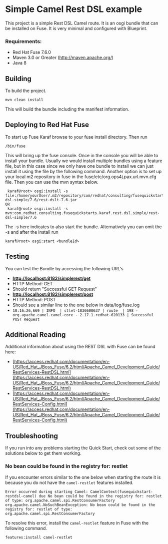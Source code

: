 Simple Camel Rest DSL example
====================================
This project is a simple Rest DSL Camel route. It is an osgi bundle that can be installed on 
Fuse. It is very minimal and configured with Blueprint. 

### Requirements:
 * Red Hat Fuse 7.6.0 
 * Maven 3.0 or Greater (http://maven.apache.org/)
 * Java 8

Building
--------

To build the project. 

	mvn clean install

This will build the bundle including the manifest information. 

Deploying to Red Hat Fuse
-----------------------

To start up Fuse Karaf browse to your fuse install directory. Then run
 
	/bin/fuse

This will bring up the fuse console.  Once in the console you will be able to install your bundle.
Usually we would install multiple bundles using a feature file, but in this case since we only have one 
bundle to install we can just install it using the file by the following command. Another option is to set up
your local m2 repository in fuse in the fuse/etc/org.ops4j.pax.url.mvn.cfg file.  Then you can use the 
mvn syntax below.

	 karaf@root> osgi:install -s file:/home/yourUser/.m2/repository/com/redhat/consulting/fusequickstarts/karaf/rest-dsl-simple/7.6/rest-dslt-7.6.jar
    OR
	 karaf@root> osgi:install -s mvn:com.redhat.consulting.fusequickstarts.karaf.rest.dsl.simple/rest-dsl-simple/7.6

The -s here indicates to also start the bundle.  Alternatively you can omit the -s and after the install run

	karaf@root> osgi:start <bundleId>

Testing
-----------------------
You can test the Bundle by accessing the following URL's

* **[http://localhost:8182/simplerest/get](http://localhost:8182/simplerest/get)**
 * HTTP Method: GET
 * Should return "Successful GET Request"
* **[http://localhost:8182/simplerest/post](http://localhost:8182/simplerest/post)**
 * HTTP Method: POST
 * Should see a similar line to the one below in data/log/fuse.log
  * `10:16:26,669 | INFO  | stlet-1836600637 | route  | 198 - org.apache.camel.camel-core - 2.17.1.redhat-620133 | Successful POST Request`

Additional Reading
-----------------------
Additional information about using the REST DSL with Fuse can be found here:

- [https://access.redhat.com/documentation/en-US/Red_Hat_JBoss_Fuse/6.2/html/Apache_Camel_Development_Guide/RestServices-RestDSL.html](https://access.redhat.com/documentation/en-US/Red_Hat_JBoss_Fuse/6.2/html/Apache_Camel_Development_Guide/RestServices-RestDSL.html)
- [https://access.redhat.com/documentation/en-US/Red_Hat_JBoss_Fuse/6.2/html/Apache_Camel_Development_Guide/RestServices-Config.html](https://access.redhat.com/documentation/en-US/Red_Hat_JBoss_Fuse/6.2/html/Apache_Camel_Development_Guide/RestServices-Config.html)

Troubleshooting
-----------------------
If you run into any problems starting the Quick Start, check out some of the solutions below to get them working.

### No bean could be found in the registry for: restlet
If you encounter errors similar to the one below when starting the route it is because you do not have the `camel-restlet` features installed.

	Error occurred during starting Camel: CamelContext(fusequickstart-restdsl-camel) due No bean could be found in the registry for: restlet of type: org.apache.camel.spi.RestConsumerFactory
	org.apache.camel.NoSuchBeanException: No bean could be found in the registry for: restlet of type: org.apache.camel.spi.RestConsumerFactory

To resolve this error, install the `camel-restlet` feature in Fuse with the following command.

	features:install camel-restlet
